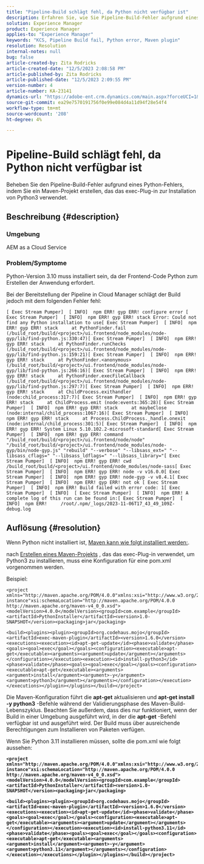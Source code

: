 ```yaml
---
title: "Pipeline-Build schlägt fehl, da Python nicht verfügbar ist"
description: Erfahren Sie, wie Sie Pipeline-Build-Fehler aufgrund eines Python-Fehlers beheben können.
solution: Experience Manager
product: Experience Manager
applies-to: "Experience Manager"
keywords: "KCS, Pipeline Build fail, Python error, Maven plugin"
resolution: Resolution
internal-notes: null
bug: false
article-created-by: Zita Rodricks
article-created-date: "12/5/2023 2:08:58 PM"
article-published-by: Zita Rodricks
article-published-date: "12/5/2023 2:09:55 PM"
version-number: 4
article-number: KA-23141
dynamics-url: "https://adobe-ent.crm.dynamics.com/main.aspx?forceUCI=1&pagetype=entityrecord&etn=knowledgearticle&id=f6d8ccd1-7793-ee11-be37-6045bd0061cb"
source-git-commit: ea29e7570191756f0e99e084d4a11d94f28e54f4
workflow-type: tm+mt
source-wordcount: '208'
ht-degree: 4%

---
```


# Pipeline-Build schlägt fehl, da Python nicht verfügbar ist


Beheben Sie den Pipeline-Build-Fehler aufgrund eines Python-Fehlers, indem Sie ein Maven-Projekt erstellen, das das exec-Plug-in zur Installation von Python3 verwendet.

## Beschreibung {#description}


### Umgebung

AEM as a Cloud Service



### Problem/Symptome

Python-Version 3.10 muss installiert sein, da der Frontend-Code Python zum Erstellen der Anwendung erfordert.

Bei der Bereitstellung der Pipeline in Cloud Manager schlägt der Build jedoch mit dem folgenden Fehler fehl:






```
[ Exec Stream Pumper]  [ INFO]  npm ERR! gyp ERR! configure error [ Exec Stream Pumper]  [ INFO]  npm ERR! gyp ERR! stack Error: Could not find any Python installation to use[ Exec Stream Pumper]  [ INFO]  npm ERR! gyp ERR! stack     at PythonFinder.fail (/build_root/build/<project>/ui.frontend/node_modules/node-gyp/lib/find-python.js:330:47)[ Exec Stream Pumper]  [ INFO]  npm ERR! gyp ERR! stack     at PythonFinder.runChecks (/build_root/build/<project>/ui.frontend/node_modules/node-gyp/lib/find-python.js:159:21)[ Exec Stream Pumper]  [ INFO]  npm ERR! gyp ERR! stack     at PythonFinder.<anonymous> (/build_root/build/<project>/ui.frontend/node_modules/node-gyp/lib/find-python.js:266:16)[ Exec Stream Pumper]  [ INFO]  npm ERR! gyp ERR! stack     at PythonFinder.execFileCallback (/build_root/build/<project>/ui.frontend/node_modules/node-gyp/lib/find-python.js:297:7)[ Exec Stream Pumper]  [ INFO]  npm ERR! gyp ERR! stack     at ChildProcess.exithandler (node:child_process:317:7)[ Exec Stream Pumper]  [ INFO]  npm ERR! gyp ERR! stack     at ChildProcess.emit (node:events:365:28)[ Exec Stream Pumper]  [ INFO]  npm ERR! gyp ERR! stack     at maybeClose (node:internal/child_process:1067:16)[ Exec Stream Pumper]  [ INFO]  npm ERR! gyp ERR! stack     at Process.ChildProcess._handle.onexit (node:internal/child_process:301:5)[ Exec Stream Pumper]  [ INFO]  npm ERR! gyp ERR! System Linux 5.10.102.2-microsoft-standard[ Exec Stream Pumper]  [ INFO]  npm ERR! gyp ERR! command "/build_root/build/<project>/ui.frontend/node/node" "/build_root/build/<project>/ui.frontend/node_modules/node-gyp/bin/node-gyp.js" "rebuild" "--verbose" "--libsass_ext=" "--libsass_cflags=" "--libsass_ldflags=" "--libsass_library="[ Exec Stream Pumper]  [ INFO]  npm ERR! gyp ERR! cwd /build_root/build/<project>/ui.frontend/node_modules/node-sass[ Exec Stream Pumper]  [ INFO]  npm ERR! gyp ERR! node -v v16.0.0[ Exec Stream Pumper]  [ INFO]  npm ERR! gyp ERR! node-gyp -v v8.4.1[ Exec Stream Pumper]  [ INFO]  npm ERR! gyp ERR! not ok [ Exec Stream Pumper]  [ INFO]  npm ERR! Build failed with error code: 1[ Exec Stream Pumper]  [ INFO]  [ Exec Stream Pumper]  [ INFO]  npm ERR! A complete log of this run can be found in:[ Exec Stream Pumper]  [ INFO]  npm ERR!     /root/.npm/_logs/2023-11-06T17_43_49_109Z-debug.log
```



## Auflösung {#resolution}


Wenn Python nicht installiert ist, [Maven kann wie folgt installiert werden:](https://experienceleague.adobe.com/docs/experience-manager-cloud-manager/content/getting-started/project-creation/build-environment.html?lang=en#installing-additional-system-packages).

nach [Erstellen eines Maven-Projekts](https://experienceleague.adobe.com/docs/experience-manager-cloud-manager/content/getting-started/project-creation/build-environment.html?lang=en#installing-additional-system-packages) , das das exec-Plug-in verwendet, um Python3 zu installieren, muss eine Konfiguration für eine pom.xml vorgenommen werden.

Beispiel:




```
<project xmlns="http://maven.apache.org/POM/4.0.0"xmlns:xsi="http://www.w3.org/2001/XMLSchema-instance"xsi:schemaLocation="http://maven.apache.org/POM/4.0.0 http://maven.apache.org/maven-v4_0_0.xsd"><modelVersion>4.0.0</modelVersion><groupId>com.example</groupId><artifactId>PythonInstaller</artifactId><version>1.0-SNAPSHOT</version><packaging>jar</packaging>
```





```
<build><plugins><plugin><groupId>org.codehaus.mojo</groupId><artifactId>exec-maven-plugin</artifactId><version>1.6.0</version><executions><execution><id>apt-get-update</id><phase>validate</phase><goals><goal>exec</goal></goals><configuration><executable>apt-get</executable><arguments><argument>update</argument></arguments></configuration></execution><execution><id>install-python3</id><phase>validate</phase><goals><goal>exec</goal></goals><configuration><executable>apt-get</executable><arguments><argument>install</argument><argument>-y</argument><argument>python3</argument></arguments></configuration></execution></executions></plugin></plugins></build></project>
```


Die Maven-Konfiguration führt die <b>apt-get</b> aktualisieren und <b>apt-get install -y python3</b> -Befehle während der Validierungsphase des Maven-Build-Lebenszyklus. Beachten Sie außerdem, dass dies nur funktioniert, wenn der Build in einer Umgebung ausgeführt wird, in der die <b>apt-get</b> -Befehl verfügbar ist und ausgeführt wird. Der Build muss über ausreichende Berechtigungen zum Installieren von Paketen verfügen.

Wenn Sie Python 3.11 installieren müssen, sollte die pom.xml wie folgt aussehen:

<b>

```
<project xmlns="http://maven.apache.org/POM/4.0.0"xmlns:xsi="http://www.w3.org/2001/XMLSchema-instance"xsi:schemaLocation="http://maven.apache.org/POM/4.0.0 http://maven.apache.org/maven-v4_0_0.xsd"><modelVersion>4.0.0</modelVersion><groupId>com.example</groupId><artifactId>PythonInstaller</artifactId><version>1.0-SNAPSHOT</version><packaging>jar</packaging>
```

</b>

<b>

```
<build><plugins><plugin><groupId>org.codehaus.mojo</groupId><artifactId>exec-maven-plugin</artifactId><version>1.6.0</version><executions><execution><id>apt-get-update</id><phase>validate</phase><goals><goal>exec</goal></goals><configuration><executable>apt-get</executable><arguments><argument>update</argument></arguments></configuration></execution><execution><id>install-python3.11</id><phase>validate</phase><goals><goal>exec</goal></goals><configuration><executable>apt-get</executable><arguments><argument>install</argument><argument>-y</argument><argument>python3.11</argument></arguments></configuration></execution></executions></plugin></plugins></build></project>
```

</b>

<b> </b>
